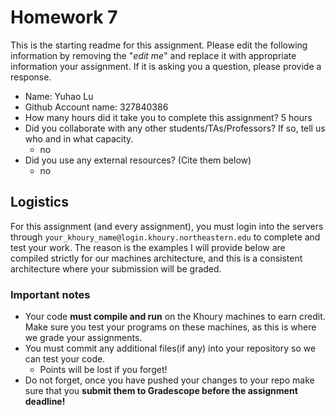 # Homework 7

This is the starting readme for this assignment.  Please edit the following information by removing the "*edit me*" and replace it with appropriate information your assignment. If it is asking you a question, please provide a response.

- Name: Yuhao Lu
- Github Account name: 327840386
- How many hours did it take you to complete this assignment? 5 hours
- Did you collaborate with any other students/TAs/Professors? If so, tell us who and in what capacity.
  - no
- Did you use any external resources? (Cite them below)
  - no

## Logistics

For this assignment (and every assignment), you must login into the servers through `your_khoury_name@login.khoury.northeastern.edu` to complete and test your work. The reason is the examples I will provide below are compiled strictly for our machines architecture, and this is a consistent architecture where your submission will be graded.

### Important notes

* Your code **must compile and run** on the Khoury machines to earn credit. Make sure you test your programs on these machines, as this is where we grade your assignments.
* You must commit any additional files(if any) into your repository so we can test your code.
  * Points will be lost if you forget!
* Do not forget, once you have pushed your changes to your repo make sure that you **submit them to Gradescope before the assignment deadline!**

